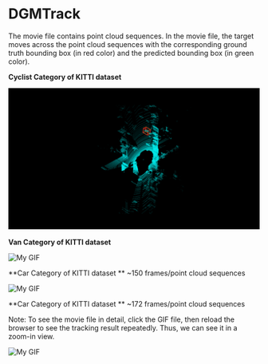 # DGMTrack

The movie file contains point cloud sequences. In the movie file, the target moves across the point cloud sequences with the corresponding ground truth bounding box (in red color) and the predicted bounding box (in green color).



**Cyclist Category of KITTI dataset**

![My GIF](cyclist_animated.gif)




**Van Category of KITTI dataset**

![My GIF](animation_van148(0).gif)



**Car Category of KITTI dataset **
~150 frames/point cloud sequences

![My GIF](animated_car150.gif)



**Car Category of KITTI dataset **
~172 frames/point cloud sequences

Note: To see the movie file in detail, click the GIF file, then reload the browser to see the tracking result repeatedly. Thus, we can see it in a zoom-in view.

![My GIF](caranimation_172.gif)
